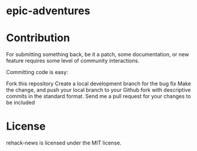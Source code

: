 # epic-adventures

# Contribution
For submitting something back, be it a patch, some documentation, or new feature requires some level of community interactions.

Committing code is easy:

Fork this repository
Create a local development branch for the bug fix
Make the change, and push your local branch to your Github fork with descriptive commits in the standard format.
Send me a pull request for your changes to be included

# License
rehack-news is licensed under the MIT license.
